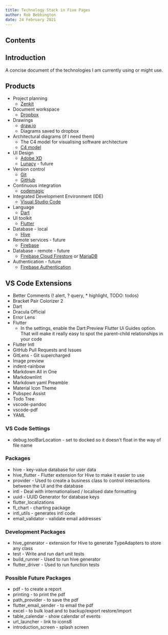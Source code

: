 ```yaml
---
title: Technology Stack in Five Pages
author: Rob Bebbington
date: 24 February 2021
---
```


## Contents

## Introduction

A concise document of the technologies I am currently using or might use.

## Products

- Project planning
  - [Zenkit](https://zenkit.com)
- Document workspace
  - [Dropbox](https://www.dropbox.com)
- Drawings
  - [draw.io](https://draw.io)
  - Diagrams saved to dropbox
- Architectural diagrams (if I need them)
  - The C4 model for visualising software architecture
  - [C4 model](https://c4model.com)
- UI Design
  - [Adobe XD](https://www.adobe.com/au/products/xd.html)
  - [Lunacy](https://icons8.com/lunacy) - future
- Version control
  - [Git](https://git-scm.com/)
  - [GitHub](https://github.com)
- Continuous integration
  - [codemagic](https://codemagic.io)
- Integrated Development Environment (IDE)
  - [Visual Studio Code](https://code.visualstudio.com)
- Language
  - [Dart](https://dart.dev)
- UI toolkit
  - [Flutter](https://flutter.dev)
- Database - local
  - [Hive](https://docs.hivedb.dev)
- Remote services - future
  - [Firebase](https://firebase.google.com)
- Database - remote - future
  - [Firebase Cloud Firestore](https://firebase.google.com/products/firestore) or [MariaDB](https://mariadb.org)
- Authentication - future
  - [Firebase Authentication](https://firebase.google.com/products/auth)

## VS Code Extensions

- Better Comments (! alert, ? query, \* highlight, TODO: todos)
- Bracket Pair Colorizer 2
- Dart
- Dracula Official
- Error Lens
- Flutter
  - In the settings, enable the Dart:Preview Flutter Ui Guides option. That will make it really easy to spot the parent-child relationships in your code
- Flutter Intl
- GitHub Pull Requests and Issues
- GitLens - Git supercharged
- Image preview
- indent-rainbow
- Markdown All in One
- Markdownlint
- Markdown yaml Preamble
- Material Icon Theme
- Pubspec Assist
- Todo Tree
- vscode-pandoc
- vscode-pdf
- YAML

### VS Code Settings

- debug.toolBarLocation - set to docked so it doesn't float in the way of file name

### Packages

- hive - key-value database for user data
- hive_flutter - Flutter extension for Hive to make it easier to use
- provider - Used to create a business class to control interactions between the UI and the database
- intl - Deal with internationalised / localised date formatting
- uuid - UUID Generator for database keys
- flutter_localizations
- fl_chart - charting package
- intl_utils - generates intl code
- email_validator - validate email addresses

### Development Packages

- hive_generator - extension for Hive to generate TypeAdapters to store any class
- test - Write and run dart unit tests
- build_runner - Used to run hive generator
- flutter_driver - Used to run function tests

### Possible Future Packages

- pdf - to create a report
- printing - to print the pdf
- path_provider - to save the pdf
- flutter_email_sender - to email the pdf
- excel - to bulk load and to backup/export restore/import
- table_calendar - show calendar of events
- url_launcher - link to icons8
- introduction_screen - splash screen
